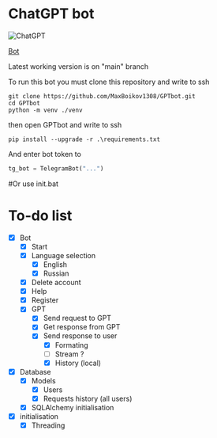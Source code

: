 # ChatGPT bot
![ChatGPT](https://user-images.githubusercontent.com/7910769/227876683-fc4b9c8c-61da-44d0-8f9a-1397e4f4e904.png)

[Bot](https://t.me/GPT_YandLms_bot)

Latest working version is on "main" branch

To run this bot you must clone this repository and write to ssh
```shell
git clone https://github.com/MaxBoikov1308/GPTbot.git
cd GPTbot
python -m venv ./venv
```
then open GPTbot and write to ssh
```shell
pip install --upgrade -r .\requirements.txt
```

And enter bot token to
```python
tg_bot = TelegramBot("...")
```

#Or use init.bat


# To-do list 
- [x] Bot
  - [x] Start
  - [x] Language selection
    - [x] English
    - [x] Russian
  - [x] Delete account
  - [x] Help
  - [x] Register
  - [x] GPT
    - [X] Send request to GPT
    - [x] Get response from GPT
    - [x] Send response to user
      - [x] Formating
      - [ ] Stream ?
      - [x] History (local)
- [x] Database
  - [x] Models
    - [x] Users
    - [x] Requests history (all users)
  - [x] SQLAlchemy initialisation
- [x] initialisation
  - [x] Threading